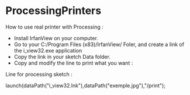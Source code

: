 # ProcessingPrinters
How to use real printer with Processing :

 - Install IrfanView on your computer.
 - Go to your C:/Program Files (x83)/IrfanView/ Foler, and create a link of the i_view32.exe application
 - Copy the link in your sketch Data folder.
 - Copy and modify the line to print what you want :

Line for processing sketch :

launch(dataPath("i_view32.lnk"),dataPath("exemple.jpg"),"/print");
